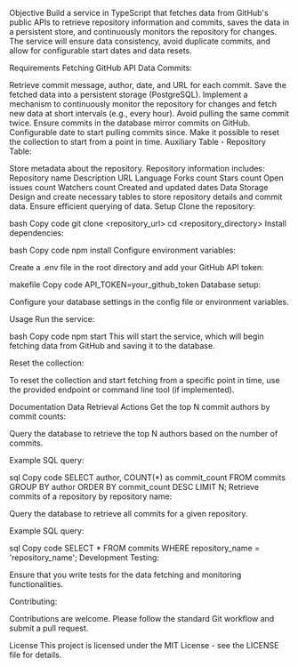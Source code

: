 Objective
Build a service in TypeScript that fetches data from GitHub's public APIs to retrieve repository information and commits, saves the data in a persistent store, and continuously monitors the repository for changes. The service will ensure data consistency, avoid duplicate commits, and allow for configurable start dates and data resets.

Requirements
Fetching GitHub API Data
Commits:

Retrieve commit message, author, date, and URL for each commit.
Save the fetched data into a persistent storage (PostgreSQL).
Implement a mechanism to continuously monitor the repository for changes and fetch new data at short intervals (e.g., every hour).
Avoid pulling the same commit twice.
Ensure commits in the database mirror commits on GitHub.
Configurable date to start pulling commits since.
Make it possible to reset the collection to start from a point in time.
Auxiliary Table - Repository Table:

Store metadata about the repository.
Repository information includes:
Repository name
Description
URL
Language
Forks count
Stars count
Open issues count
Watchers count
Created and updated dates
Data Storage
Design and create necessary tables to store repository details and commit data.
Ensure efficient querying of data.
Setup
Clone the repository:

bash
Copy code
git clone <repository_url>
cd <repository_directory>
Install dependencies:

bash
Copy code
npm install
Configure environment variables:

Create a .env file in the root directory and add your GitHub API token:

makefile
Copy code
API_TOKEN=your_github_token
Database setup:

Configure your database settings in the config file or environment variables.

Usage
Run the service:

bash
Copy code
npm start
This will start the service, which will begin fetching data from GitHub and saving it to the database.

Reset the collection:

To reset the collection and start fetching from a specific point in time, use the provided endpoint or command line tool (if implemented).

Documentation
Data Retrieval Actions
Get the top N commit authors by commit counts:

Query the database to retrieve the top N authors based on the number of commits.

Example SQL query:

sql
Copy code
SELECT author, COUNT(*) as commit_count
FROM commits
GROUP BY author
ORDER BY commit_count DESC
LIMIT N;
Retrieve commits of a repository by repository name:

Query the database to retrieve all commits for a given repository.

Example SQL query:

sql
Copy code
SELECT * 
FROM commits 
WHERE repository_name = 'repository_name';
Development
Testing:

Ensure that you write tests for the data fetching and monitoring functionalities.

Contributing:

Contributions are welcome. Please follow the standard Git workflow and submit a pull request.

License
This project is licensed under the MIT License - see the LICENSE file for details.

